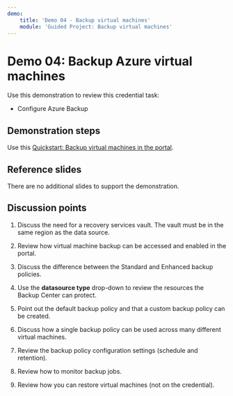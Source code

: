 ```yaml
---
demo:
    title: 'Demo 04 - Backup virtual machines'
    module: 'Guided Project: Backup virtual machines'
---
```


# Demo 04: Backup Azure virtual machines

Use this demonstration to review this credential task:
+ Configure Azure Backup 

## Demonstration steps

Use this [Quickstart: Backup virtual machines in the portal](https://learn.microsoft.com/azure/backup/quick-backup-vm-portal). 

## Reference slides

There are no additional slides to support the demonstration. 

## Discussion points

1. Discuss the need for a recovery services vault. The vault must be in the same region as the data source. 

1. Review how virtual machine backup can be accessed and enabled in the portal. 

1. Discuss the difference between the Standard and Enhanced backup policies. 

1. Use the **datasource type** drop-down to review the resources the Backup Center can protect.

1. Point out the default backup policy and that a custom backup policy can be created.

1. Discuss how a single backup policy can be used across many different virtual machines.

1. Review the backup policy configuration settings (schedule and retention).

1. Review how to monitor backup jobs.

1. Review how you can restore virtual machines (not on the credential). 
